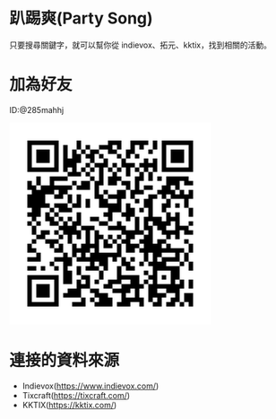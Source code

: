# 趴踢爽(Party Song)
只要搜尋關鍵字，就可以幫你從 indievox、拓元、kktix，找到相關的活動。

# 加為好友
ID:@285mahhj

![image](https://github.com/chester0520/Party/blob/main/285mahhj.png)

# 連接的資料來源
* Indievox(https://www.indievox.com/)
* Tixcraft(https://tixcraft.com/)
* KKTIX(https://kktix.com/)